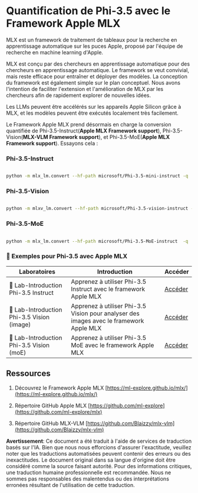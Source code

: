 # **Quantification de Phi-3.5 avec le Framework Apple MLX**

MLX est un framework de traitement de tableaux pour la recherche en apprentissage automatique sur les puces Apple, proposé par l'équipe de recherche en machine learning d'Apple.

MLX est conçu par des chercheurs en apprentissage automatique pour des chercheurs en apprentissage automatique. Le framework se veut convivial, mais reste efficace pour entraîner et déployer des modèles. La conception du framework est également simple sur le plan conceptuel. Nous avons l'intention de faciliter l'extension et l'amélioration de MLX par les chercheurs afin de rapidement explorer de nouvelles idées.

Les LLMs peuvent être accélérés sur les appareils Apple Silicon grâce à MLX, et les modèles peuvent être exécutés localement très facilement.

Le Framework Apple MLX prend désormais en charge la conversion quantifiée de Phi-3.5-Instruct(**Apple MLX Framework support**), Phi-3.5-Vision(**MLX-VLM Framework support**), et Phi-3.5-MoE(**Apple MLX Framework support**). Essayons cela :

### **Phi-3.5-Instruct**

```bash

python -m mlx_lm.convert --hf-path microsoft/Phi-3.5-mini-instruct -q

```

### **Phi-3.5-Vision**

```bash

python -m mlxv_lm.convert --hf-path microsoft/Phi-3.5-vision-instruct -q

```

### **Phi-3.5-MoE**

```bash

python -m mlx_lm.convert --hf-path microsoft/Phi-3.5-MoE-instruct  -q

```

### **🤖 Exemples pour Phi-3.5 avec Apple MLX**

| Laboratoires    | Introduction | Accéder |
| -------- | ------- |  ------- |
| 🚀 Lab-Introduction Phi-3.5 Instruct  | Apprenez à utiliser Phi-3.5 Instruct avec le framework Apple MLX   |  [Accéder](../../../../../code/09.UpdateSamples/Aug/mlx-phi35-instruct.ipynb)    |
| 🚀 Lab-Introduction Phi-3.5 Vision (image) | Apprenez à utiliser Phi-3.5 Vision pour analyser des images avec le framework Apple MLX     |  [Accéder](../../../../../code/09.UpdateSamples/Aug/mlx-phi35-vision.ipynb)    |
| 🚀 Lab-Introduction Phi-3.5 Vision (moE)   | Apprenez à utiliser Phi-3.5 MoE avec le framework Apple MLX  |  [Accéder](../../../../../code/09.UpdateSamples/Aug/mlx-phi35-moe.ipynb)    |

## **Ressources**

1. Découvrez le Framework Apple MLX [https://ml-explore.github.io/mlx/](https://ml-explore.github.io/mlx/)

2. Répertoire GitHub Apple MLX [https://github.com/ml-explore](https://github.com/ml-explore/mlx)

3. Répertoire GitHub MLX-VLM [https://github.com/Blaizzy/mlx-vlm](https://github.com/Blaizzy/mlx-vlm)

**Avertissement**:
Ce document a été traduit à l'aide de services de traduction basés sur l'IA. Bien que nous nous efforcions d'assurer l'exactitude, veuillez noter que les traductions automatisées peuvent contenir des erreurs ou des inexactitudes. Le document original dans sa langue d'origine doit être considéré comme la source faisant autorité. Pour des informations critiques, une traduction humaine professionnelle est recommandée. Nous ne sommes pas responsables des malentendus ou des interprétations erronées résultant de l'utilisation de cette traduction.